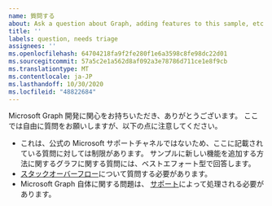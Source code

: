 ```yaml
---
name: 質問する
about: Ask a question about Graph, adding features to this sample, etc.
title: ''
labels: question, needs triage
assignees: ''
ms.openlocfilehash: 64704218fa9f2fe280f1e6a3598c8fe98dc22d01
ms.sourcegitcommit: 57a5c2e1a562d8af092a3e78786d711ce1e8f9cb
ms.translationtype: MT
ms.contentlocale: ja-JP
ms.lasthandoff: 10/30/2020
ms.locfileid: "48822684"
---
```

Microsoft Graph 開発に関心をお持ちいただき、ありがとうございます。 ここでは自由に質問をお願いしますが、以下の点に注意してください。

- これは、公式の Microsoft サポートチャネルではないため、ここに記載されている質問に対しては制限があります。 サンプルに新しい機能を追加する方法に関するグラフに関する質問には、ベストエフォート型で回答します。
- [スタックオーバーフロー](https://stackoverflow.com/questions/tagged/microsoft-graph)について質問する必要があります。
- Microsoft Graph 自体に関する問題は、 [サポート](https://developer.microsoft.com/graph/support)によって処理される必要があります。
